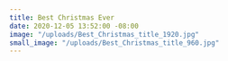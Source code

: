 ```yaml
---
title: Best Christmas Ever
date: 2020-12-05 13:52:00 -08:00
image: "/uploads/Best_Christmas_title_1920.jpg"
small_image: "/uploads/Best_Christmas_title_960.jpg"
---
```


